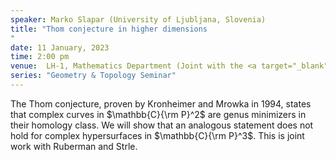 ```yaml
---
speaker: Marko Slapar (University of Ljubljana, Slovenia)
title: "Thom conjecture in higher dimensions 
"
date: 11 January, 2023
time: 2:00 pm
venue:  LH-1, Mathematics Department (Joint with the <a target="_blank" href="https://math.iisc.ac.in/~aprg/index.php?id=seminar22-23">APRG Seminar</a>)
series: "Geometry & Topology Seminar"
---
```


 The Thom conjecture, proven by Kronheimer and Mrowka in 1994, states that complex curves in $\mathbb{C}{\rm P}^2$ are genus minimizers in their homology class. We will show that an analogous statement does not hold for complex hypersurfaces in $\mathbb{C}{\rm P}^3$. This is joint work with Ruberman and Strle.
